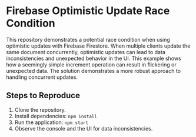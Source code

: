 # Firebase Optimistic Update Race Condition

This repository demonstrates a potential race condition when using optimistic updates with Firebase Firestore.  When multiple clients update the same document concurrently, optimistic updates can lead to data inconsistencies and unexpected behavior in the UI. This example shows how a seemingly simple increment operation can result in flickering or unexpected data. The solution demonstrates a more robust approach to handling concurrent updates.

## Steps to Reproduce

1. Clone the repository.
2. Install dependencies: `npm install`
3. Run the application: `npm start`
4. Observe the console and the UI for data inconsistencies.